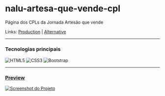 # nalu-artesa-que-vende-cpl
Página dos CPLs da Jornada Artesão que vende

Links: <a href="https://naluprojetoscriativos.com.br/artesa-que-vende/cpl/" target="_Blank">Production</a> | <a href="https://guyddogl.github.io/nalu-artesa-que-vende-cpl/" target="_Blank">Alternative</a>
<hr/>

### Tecnologias principais
<div style="display: inline_block">
  <img align="center" alt="HTML5" src="https://img.shields.io/badge/HTML5-E34F26?style=for-the-badge&logo=html5&logoColor=white" />
  <img align="center" alt="CSS3" src="https://img.shields.io/badge/CSS3-1572B6?style=for-the-badge&logo=css3&logoColor=white" />
  <img align="center" alt="Bootstrap" src="https://img.shields.io/badge/Bootstrap-563D7C?style=for-the-badge&logo=bootstrap&logoColor=white" />
</div>
<hr/>

### <a href="https://guyddogl.github.io/nalu-artesa-que-vende-cpl/" target="_Blank">Preview</a>
<a href="https://guyddogl.github.io/nalu-artesa-que-vende-cpl/" target="_Blank"><img src="https://guyddogl.github.io/nalu-artesa-que-vende-cpl/assets/img/screenshoot-nalu-artesa-que-vende-cpl.webp" alt="Screenshot do Projeto" /></a>

